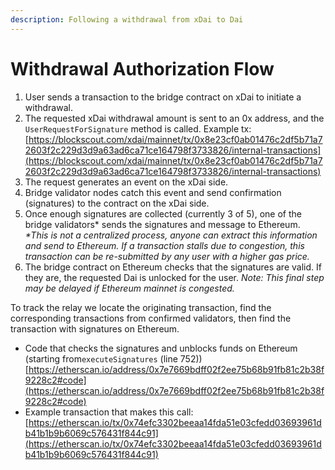 ```yaml
---
description: Following a withdrawal from xDai to Dai
---
```


# Withdrawal Authorization Flow

1. User sends a transaction to the bridge contract on xDai to initiate a withdrawal. 
2. The requested xDai withdrawal amount is sent to an 0x address, and the `UserRequestForSignature` method is called. Example tx: [https://blockscout.com/xdai/mainnet/tx/0x8e23cf0ab01476c2df5b71a72603f2c229d3d9a63ad6ca71ce164798f3733826/internal-transactions](https://blockscout.com/xdai/mainnet/tx/0x8e23cf0ab01476c2df5b71a72603f2c229d3d9a63ad6ca71ce164798f3733826/internal-transactions)
3. The request generates an event on the xDai side.
4. Bridge validator nodes catch this event and send confirmation (signatures) to the contract on the xDai side.
5. Once enough signatures are collected (currently 3 of 5), one of the bridge validators\* sends the signatures and message to Ethereum. _\*This is not a centralized process, anyone can extract this information and send to Ethereum. If a transaction stalls due to congestion, this transaction can be re-submitted by any user with a higher gas price._
6. The bridge contract on Ethereum checks that the signatures are valid. If they are,  the requested Dai is unlocked for the user.  _Note: This final step may be delayed if Ethereum mainnet is congested._

To track the relay we locate the originating transaction, find the corresponding transactions from confirmed validators, then find the transaction with signatures on Ethereum.

* Code that checks the signatures and unblocks funds on Ethereum (starting from`executeSignatures`  (line 752)) [https://etherscan.io/address/0x7e7669bdff02f2ee75b68b91fb81c2b38f9228c2#code](https://etherscan.io/address/0x7e7669bdff02f2ee75b68b91fb81c2b38f9228c2#code)
* Example transaction that makes this call: [https://etherscan.io/tx/0x74efc3302beeaa14fda51e03cfedd03693961db41b1b9b6069c576431f844c91](https://etherscan.io/tx/0x74efc3302beeaa14fda51e03cfedd03693961db41b1b9b6069c576431f844c91)

